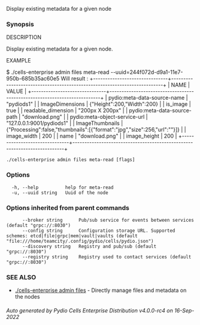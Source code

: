Display existing metadata for a given node

### Synopsis


DESCRIPTION

  Display existing metadata for a given node.

EXAMPLE

  $ ./cells-enterprise admin files meta-read --uuid=244f072d-d9a1-11e7-950b-685b35ac60e5
  Will result : 
	+-------------------------------+--------------------------------------------------------------------------+
	|             NAME              |                                                     VALUE                |
	+-------------------------------+--------------------------------------------------------------------------+
	| pydio:meta-data-source-name   | "pydiods1"                                                               |
	| ImageDimensions               | {"Height":200,"Width":200}                                               |
	| is_image                      | true                                                                     |
	| readable_dimension            | "200px X 200px"                                                          |
	| pydio:meta-data-source-path   | "download.png"                                                           |
	| pydio:meta-object-service-url | "127.0.0.1:9001/pydiods1"                                                |
	| ImageThumbnails               | {"Processing":false,"thumbnails":[{"format":"jpg","size":256,"url":""}]} |
	| image_width                   | 200                                                                      |
	| name                          | "download.png"                                                           |
	| image_height                  | 200                                                                      |
	+-------------------------------+--------------------------------------------------------------------------+



```
./cells-enterprise admin files meta-read [flags]
```

### Options

```
  -h, --help          help for meta-read
  -u, --uuid string   Uuid of the node
```

### Options inherited from parent commands

```
      --broker string      Pub/sub service for events between services (default "grpc://:8030")
      --config string      Configuration storage URL. Supported schemes: etcd|file|grpc|mem|vault|vaults (default "file:///home/teamcity/.config/pydio/cells/pydio.json")
      --discovery string   Registry and pub/sub (default "grpc://:8030")
      --registry string    Registry used to contact services (default "grpc://:8030")
```

### SEE ALSO

* [./cells-enterprise admin files](./cells-enterprise-admin-files)	 - Directly manage files and metadata on the nodes

###### Auto generated by Pydio Cells Enterprise Distribution v4.0.0-rc4 on 16-Sep-2022
